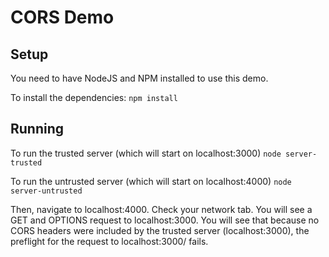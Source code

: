# CORS Demo

## Setup

You need to have NodeJS and NPM installed to use this demo.

To install the dependencies:
```npm install```

## Running

To run the trusted server (which will start on localhost:3000)
```node server-trusted```

To run the untrusted server (which will start on localhost:4000)
```node server-untrusted```

Then, navigate to localhost:4000. Check your network tab. You will see a GET and OPTIONS request to localhost:3000. You will see that because no CORS headers were included by the trusted server (localhost:3000), the preflight for the request to localhost:3000/ fails.
